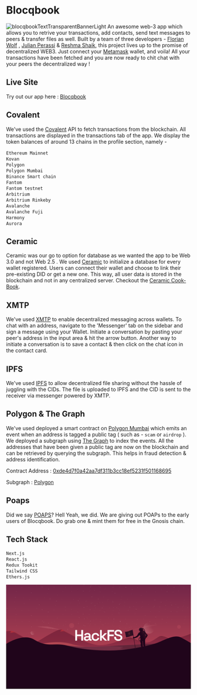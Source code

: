 # Blocqbook
<!-- ![blocqbookTextSolidBanner](https://user-images.githubusercontent.com/70228821/180654821-224ca13c-9dcc-44de-9f44-16d565c0109b.png) -->
![blocqbookTextTransparentBannerLight](https://user-images.githubusercontent.com/70228821/180654920-7a1d72bc-da2a-410b-9130-33e764f89c3c.png)
An awesome web-3 app which allows you to retrive your transactions, add contacts, send text messages to peers & transfer files as well. Built by a team of three developers - [Florian Wolf](https://github.com/3lLobo) , [Julian Perassi](https://github.com/perassijulian) & [Reshma Shaik](https://github.com/TheReshma), this project lives up to the promise of decentralized WEB3. Just connect your [Metamask](https://metamask.io/) wallet, and voila! All your transactions have been fetched and you are now ready to chit chat with your peers the decentralized way !

## Live Site

Try out our app here : [Blocqbook](https://blocqbook.netlify.app/)

## Covalent

We've used the [Covalent](https://www.covalenthq.com/) API to fetch transactions from the blockchain. All transactions are displayed in the transactions tab of the app. We display the token balances of around 13 chains in the profile section, namely -

```
Ethereum Mainnet 
Kovan
Polygon
Polygon Mumbai
Binance Smart chain
Fantom
Fantom testnet
Arbitrium
Arbitrium Rinkeby
Avalanche
Avalanche Fuji
Harmony
Aurora 
```

## Ceramic 

Ceramic was our go to option for database as we wanted the app to be Web 3.0 and not Web 2.5 . We used [Ceramic](https://ceramic.network/) to initialize a database for every wallet registered. Users can connect their wallet and choose to link their pre-existing DID or get a new one. This way, all user data is stored in the blockchain and not in any centralized server. Checkout the [Ceramic Cook-Book](./ceramic/ceramicCookBook.md).

## XMTP 

We've used [XMTP](https://xmtp.com/) to enable decentralized messaging across wallets. To chat with an address, navigate to the 'Messenger' tab on the sidebar and sign a message using your Wallet. Initiate a conversation by pasting your peer's address in the input area & hit the arrow button. Another way to initiate a conversation is to save a contact & then click on the chat icon in the contact card.

## IPFS 

We've used [IPFS](https://ipfs.io/) to allow decentralized file sharing without the hassle of juggling with the CIDs. The file is uploaded to IPFS and the CID is sent to the receiver via messenger powered by XMTP.

## Polygon & The Graph

We've used deployed a smart contract on [Polygon Mumbai](https://mumbai.polygonscan.com/) which emits an event when an address is tagged a public tag ( such as - ``scam`` or ``airdrop`` ). We deployed a subgraph using [The Graph](https://thegraph.com/hosted-service) to index the events. All the addresses that have been given a public tag are now on the blockchain and can be retrieved by querying the subgraph. This helps in fraud detection & address identification.

Contract Address : [0xde4d7f0a42aa7df311b3cc18ef5231f501168695](https://mumbai.polygonscan.com/address/0xde4d7f0a42aa7df311b3cc18ef5231f501168695#events)

Subgraph : [Polygon](https://thegraph.com/hosted-service/subgraph/notthatdumb/contract-polygon)

## Poaps

Did we say [POAPS](https://poap.xyz/)?  Hell Yeah, we did. We are giving out POAPs to the early users of Blocqbook. Do grab one & mint them for free in the Gnosis chain.

## Tech Stack 

```
Next.js
React.js
Redux Tookit
Tailwind CSS
Ethers.js
```

![HFs](./public/hacqFSbanner.png)
